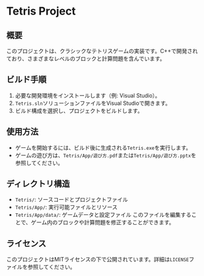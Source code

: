# Tetris Project

## 概要
このプロジェクトは、クラシックなテトリスゲームの実装です。C++で開発されており、さまざまなレベルのブロックと計算問題を含んでいます。

## ビルド手順
1. 必要な開発環境をインストールします（例: Visual Studio）。
2. `Tetris.sln`ソリューションファイルをVisual Studioで開きます。
3. ビルド構成を選択し、プロジェクトをビルドします。

## 使用方法
- ゲームを開始するには、ビルド後に生成される`Tetris.exe`を実行します。
- ゲームの遊び方は、`Tetris/App/遊び方.pdf`または`Tetris/App/遊び方.pptx`を参照してください。

## ディレクトリ構造
- `Tetris/`: ソースコードとプロジェクトファイル
- `Tetris/App/`: 実行可能ファイルとリソース
- `Tetris/App/data/`: ゲームデータと設定ファイル このファイルを編集することで、ゲーム内のブロックや計算問題を修正することができます。

## ライセンス
このプロジェクトはMITライセンスの下で公開されています。詳細は`LICENSE`ファイルを参照してください。
